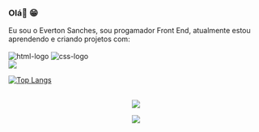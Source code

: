 ### Olá👋  :grin:

Eu sou o Everton Sanches, sou progamador Front End, atualmente estou aprendendo e criando projetos com:
<br>
<br>
<img src="https://img.shields.io/badge/HTML5-E34F26?style=for-the-badge&logo=html5&logoColor=white" alt="html-logo">
<img src="https://img.shields.io/badge/CSS-239120?&style=for-the-badge&logo=css3&logoColor=white" alt="css-logo">
<br>
<img src="https://github-readme-stats.vercel.app/api?username=Everton1766&show_icons=true" />

[![Top Langs](https://github-readme-stats.vercel.app/api/top-langs/?username=Everton1766)](https://github.com/anuraghazra/github-readme-stats)

<br>
<header>
  <a href="https://www.linkedin.com/in/everton-sanches-4a1514265/" target="_blank"> <img src="https://img.shields.io/badge/LinkedIn-0077B5?style=for-the-badge&logo=linkedin&logoColor=white" target="_blank"> </a>
  
  <a href="https://www.instagram.com/evertonsanches8848/?igshid=ZDdkNTZiNTM%3D" target="_blank"><img src="https://img.shields.io/badge/Instagram-E4405F?style=for-the-badge&logo=instagram&logoColor=white" target="_blank"></a>
</header>  
  


